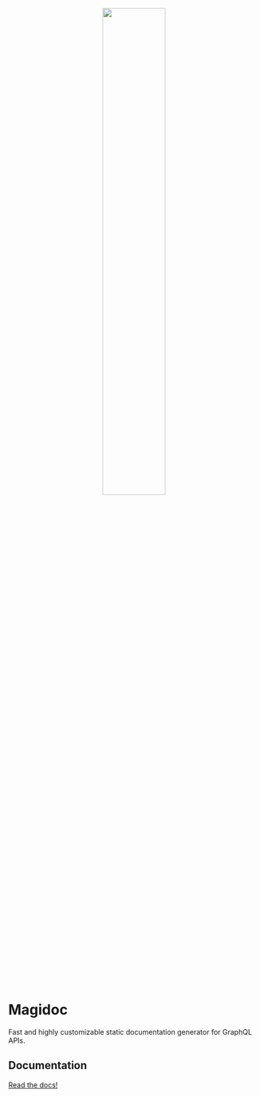 
<p align="center">
  <img width="50%" src="./logo/logo_full.png">
</p>

# Magidoc
Fast and highly customizable static documentation generator for GraphQL APIs. 

## Documentation 
[Read the docs!](https://magidoc-org.github.io/magidoc)
